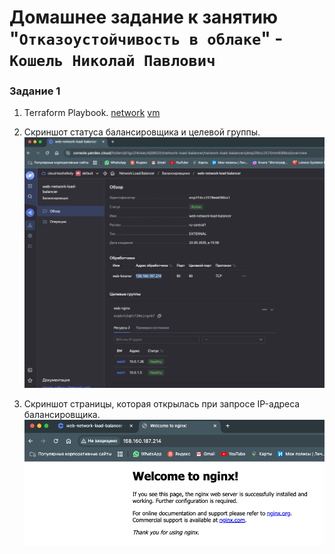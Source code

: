 # Домашнее задание к занятию "`Отказоустойчивость в облаке`" - `Кошель Николай Павлович`

### Задание 1
1. Terraform Playbook.
  [network](network.tf)
  [vm](vms.tf)
3. Скриншот статуса балансировщика и целевой группы.
![alt text](netology_task/image.png)

4. Скриншот страницы, которая открылась при запросе IP-адреса балансировщика.
![alt text](netology_task/image2.png)
